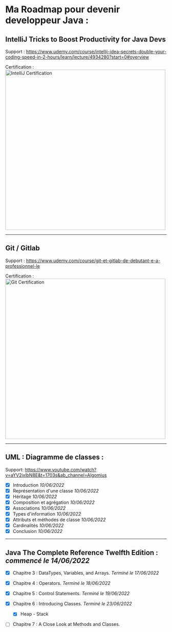 

# Ma Roadmap pour devenir developpeur Java :
## IntelliJ Tricks to Boost Productivity for Java Devs
Support : https://www.udemy.com/course/intellij-idea-secrets-double-your-coding-speed-in-2-hours/learn/lecture/4934280?start=0#overview

Certification : </br>
<img src="https://zupimages.net/up/22/23/e4i6.jpg"
     alt="IntelliJ Certification"
     style=" width:500px; ratio:1;" />

---

## Git / Gitlab
Support : https://www.udemy.com/course/git-et-gitlab-de-debutant-e-a-professionnel-le

Certification : </br>
<img src="https://zupimages.net/up/22/23/qmkn.jpg"
     alt="Git Certification"
     style=" width:500px; ratio:1;" />

---

## UML : Diagramme de classes :
 Support: https://www.youtube.com/watch?v=aYV2ixlbN8E&t=1703s&ab_channel=Algomius
 
 - [X] Introduction _10/06/2022_
 - [X] Représentation d'une classe  _10/06/2022_
 - [X] Héritage  _10/06/2022_
 - [X] Composition et agrégation  _10/06/2022_
 - [X] Associations  _10/06/2022_
 - [X] Types d'information  _10/06/2022_
 - [X] Attributs et méthodes de classe  _10/06/2022_
 - [X] Cardinalités  _10/06/2022_
 - [X] Conclusion  _10/06/2022_
 
 ---

## Java The Complete Reference Twelfth Edition : _commencé le 14/06/2022_
- [X] Chapitre 3 : DataTypes, Variables, and Arrays.  _Terminé le 17/06/2022_
- [X] Chapitre 4 : Operators. _Terminé le 18/06/2022_
- [X] Chapitre 5 : Control Statements. _Terminé le 19/06/2022_
- [X] Chapitre 6 : Introducing Classes. _Terminé le 23/06/2022_
     - [X]  Heap - Stack 
- [ ] Chapitre 7 : A Close Look at Methods and Classes.
     
